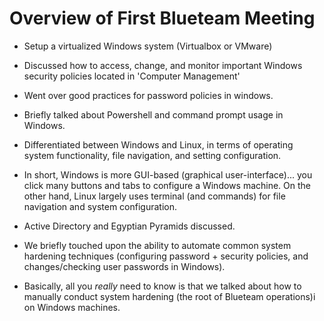 # Overview of First Blueteam Meeting

-   Setup a virtualized Windows system (Virtualbox or VMware)

- Discussed how to access, change, and monitor important Windows security policies located in 'Computer Management'

- Went over good practices for password policies in windows.

- Briefly talked about Powershell and command prompt usage in Windows.

- Differentiated between Windows and Linux, in terms of operating system functionality, file navigation, and setting configuration. 

- In short, Windows is more GUI-based (graphical user-interface)... you click many buttons and tabs to configure a Windows machine. On the other hand, Linux largely uses terminal (and commands) for file navigation and system configuration.

- Active Directory and Egyptian Pyramids discussed.

- We briefly touched upon the ability to automate common system hardening techniques (configuring password + security policies, and changes/checking user passwords in Windows).

- Basically, all you *really* need to know is that we talked about how to manually conduct system hardening (the root of Blueteam operations)i on Windows machines.

